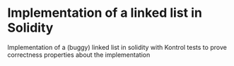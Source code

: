 # Implementation of a linked list in Solidity
Implementation of a (buggy) linked list in solidity with Kontrol tests to prove correctness properties about the implementation
